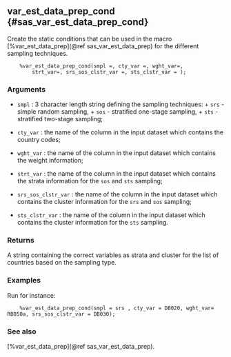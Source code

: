 ## var_est_data_prep_cond {#sas_var_est_data_prep_cond}
Create the static conditions that can be used in the macro [%var_est_data_prep](@ref sas_var_est_data_prep) 
for the different sampling techniques. 

~~~sas
	%var_est_data_prep_cond(smpl =, cty_var =, wght_var=, 
		strt_var=, srs_sos_clstr_var =, sts_clstr_var = );
~~~

### Arguments
* `smpl` : 3 character length string defining the sampling techniques: 
		+ `srs` - simple random sampling,
		+ `sos` - stratified one-stage sampling,
		+ `sts` - stratified two-stage sampling;

* `cty_var` : the name of the column in the input dataset which contains the country codes;
* `wght_var` :  the name of the column in the input dataset which contains the weight information;
* `strt_var` : the name of the column in the input dataset which contains the strata information for the 
	`sos` and `sts` sampling;
* `srs_sos_clstr_var` : the name of the column in the input dataset which contains the cluster information 
	for the `srs` and `sos` sampling;
* `sts_clstr_var` : the name of the column in the input dataset which contains the cluster information for 
	the `sts` sampling.
 
### Returns
A string containing the correct variables as strata and cluster for the list of countries based on the 
sampling type. 

### Examples
Run for instance:
~~~sas
	%var_est_data_prep_cond(smpl = srs , cty_var = DB020, wght_var= RB050a, srs_sos_clstr_var = DB030);
~~~

### See also
[%var_est_data_prep](@ref sas_var_est_data_prep).
